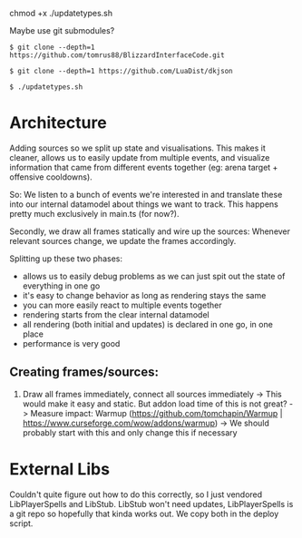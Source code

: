 chmod +x ./updatetypes.sh

Maybe use git submodules?

```
$ git clone --depth=1 https://github.com/tomrus88/BlizzardInterfaceCode.git

$ git clone --depth=1 https://github.com/LuaDist/dkjson

$ ./updatetypes.sh
```

# Architecture

Adding sources so we split up state and visualisations. This makes it cleaner, allows us to easily update from multiple events, and visualize information that came from different events together (eg: arena target + offensive cooldowns).

So: We listen to a bunch of events we're interested in and translate these into our internal datamodel about things we want to track. This happens pretty much exclusively in main.ts (for now?).

Secondly, we draw all frames statically and wire up the sources: Whenever relevant sources change, we update the frames accordingly.

Splitting up these two phases:

- allows us to easily debug problems as we can just spit out the state of everything in one go
- it's easy to change behavior as long as rendering stays the same
- you can more easily react to multiple events together
- rendering starts from the clear internal datamodel
- all rendering (both initial and updates) is declared in one go, in one place
- performance is very good

## Creating frames/sources:

1. Draw all frames immediately, connect all sources immediately
   -> This would make it easy and static. But addon load time of this is not great?
   -> Measure impact: Warmup (https://github.com/tomchapin/Warmup | https://www.curseforge.com/wow/addons/warmup)
   -> We should probably start with this and only change this if necessary

# External Libs

Couldn't quite figure out how to do this correctly, so I just vendored LibPlayerSpells and LibStub. LibStub won't need updates, LibPlayerSpells is a git repo so hopefully that kinda works out. We copy both in the deploy script.
